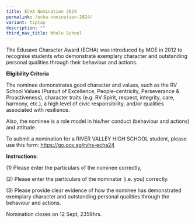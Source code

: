 ```yaml
---
title: ECHA Nomination 2024
permalink: /echa-nomination-2024/
variant: tiptap
description: ""
third_nav_title: Whole School
---
```

<p>The Edusave Character Award (ECHA) was introduced by MOE in 2012 to recognise
students who demonstrate exemplary character and outstanding personal qualities
through their behaviour and actions.</p>
<p><strong>Eligibility Criteria</strong>
</p>
<p>The nominee demonstrates good character and values, such as the RV School
Values (Pursuit of Excellence, People-centricity, Perseverance &amp; Proactiveness),
character traits (e.g. RV Spirit, respect, integrity, care, harmony, etc.),
a high level of civic responsibility, and/or qualities associated with
resilience.</p>
<p>Also, the nominee is a role model in his/her conduct (behaviour and actions)
and attitude.</p>
<p>To submit a nomination for a RIVER VALLEY HIGH SCHOOL student, please
use this form: <a href="https://go.gov.sg/rvhs-echa24" rel="noopener noreferrer nofollow" target="_blank">https://go.gov.sg/rvhs-echa24</a>
</p>
<p><strong>Instructions:</strong>
</p>
<p>(1) Please enter the particulars of the nominee correctly,</p>
<p>(2) Please enter the particulars of the nominator (i.e. you) correctly.</p>
<p>(3) Please provide clear evidence of how the nominee has demonstrated
exemplary character and outstanding personal qualities through the behaviour
and actions.</p>
<p>Nomination closes on 12 Sept, 2359hrs.</p>
